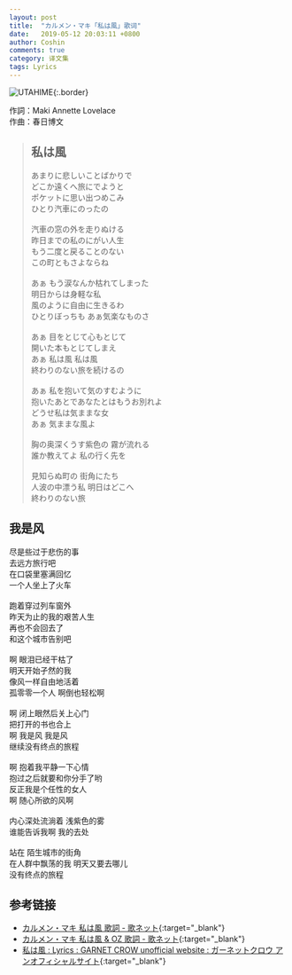 ```yaml
---
layout: post
title:  "カルメン・マキ「私は風」歌词"
date:   2019-05-12 20:03:11 +0800
author: Coshin
comments: true
category: 译文集
tags: Lyrics
---
```

![UTAHIME](https://is5-ssl.mzstatic.com/image/thumb/Music113/v4/97/56/c1/9756c131-fad6-8105-ade0-c915827a9c0b/source/600x600bb.jpg){:.border}

作詞：Maki Annette Lovelace<br>
作曲：春日博文

<blockquote class="original">
  <h2>私は風</h2>
  <p>
    あまりに悲しいことばかりで<br>
    どこか遠くへ旅にでようと<br>
    ポケットに思い出つめこみ<br>
    ひとり汽車にのったの<br>
    <br>
    汽車の窓の外を走りぬける<br>
    昨日までの私のにがい人生<br>
    もう二度と戻ることのない<br>
    この町ともさよならね<br>
    <br>
    あぁ もう涙なんか枯れてしまった<br>
    明日からは身軽な私<br>
    風のように自由に生きるわ<br>
    ひとりぼっちも あぁ気楽なものさ<br>
    <br>
    あぁ 目をとじて心もとじて<br>
    開いた本もとじてしまえ<br>
    あぁ 私は風 私は風<br>
    終わりのない旅を続けるの<br>
    <br>
    あぁ 私を抱いて気のすむように<br>
    抱いたあとであなたとはもうお別れよ<br>
    どうせ私は気ままな女<br>
    あぁ 気ままな風よ<br>
    <br>
    胸の奥深くうす紫色の 霧が流れる<br>
    誰か教えてよ 私の行く先を<br>
    <br>
    見知らぬ町の 街角にたち<br>
    人波の中漂う私 明日はどこへ<br>
    終わりのない旅
  </p>
</blockquote>

<div class="translation">
  <h2>我是风</h2>
  <p>
    尽是些过于悲伤的事<br>
    去远方旅行吧<br>
    在口袋里塞满回忆<br>
    一个人坐上了火车<br>
    <br>
    跑着穿过列车窗外<br>
    昨天为止的我的艰苦人生<br>
    再也不会回去了<br>
    和这个城市告别吧<br>
    <br>
    啊 眼泪已经干枯了<br>
    明天开始孑然的我<br>
    像风一样自由地活着<br>
    孤零零一个人 啊倒也轻松啊<br>
    <br>
    啊 闭上眼然后关上心门<br>
    把打开的书也合上<br>
    啊 我是风 我是风<br>
    继续没有终点的旅程<br>
    <br>
    啊 抱着我平静一下心情<br>
    抱过之后就要和你分手了哟<br>
    反正我是个任性的女人<br>
    啊 随心所欲的风啊<br>
    <br>
    内心深处流淌着 浅紫色的雾<br>
    谁能告诉我啊 我的去处<br>
    <br>
    站在 陌生城市的街角<br>
    在人群中飘荡的我 明天又要去哪儿<br>
    没有终点的旅程
  </p>
</div>

## 参考链接

* [カルメン・マキ 私は風 歌詞 - 歌ネット](https://www.uta-net.com/song/221765/){:target="_blank"}
* [カルメン・マキ 私は風 & OZ 歌詞 - 歌ネット](https://www.uta-net.com/song/38844/){:target="_blank"}
* [私は風 : Lyrics : GARNET CROW unofficial website : ガーネットクロウ アンオフィシャルサイト](https://ganekuro.github.io/lyrics/featuring/Watashi-wa-Kaze.html){:target="_blank"}
